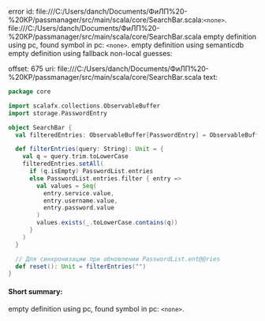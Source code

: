 error id: file:///C:/Users/danch/Documents/ФиЛП%20-%20КР/passmanager/src/main/scala/core/SearchBar.scala:`<none>`.
file:///C:/Users/danch/Documents/ФиЛП%20-%20КР/passmanager/src/main/scala/core/SearchBar.scala
empty definition using pc, found symbol in pc: `<none>`.
empty definition using semanticdb
empty definition using fallback
non-local guesses:

offset: 675
uri: file:///C:/Users/danch/Documents/ФиЛП%20-%20КР/passmanager/src/main/scala/core/SearchBar.scala
text:
```scala
package core

import scalafx.collections.ObservableBuffer
import storage.PasswordEntry

object SearchBar {
  val filteredEntries: ObservableBuffer[PasswordEntry] = ObservableBuffer[PasswordEntry]() ++ PasswordList.entries

  def filterEntries(query: String): Unit = {
    val q = query.trim.toLowerCase
    filteredEntries.setAll(
      if (q.isEmpty) PasswordList.entries
      else PasswordList.entries.filter { entry =>
        val values = Seq(
          entry.service.value,
          entry.username.value,
          entry.password.value
        )
        values.exists(_.toLowerCase.contains(q))
      }
    )
  }

  // Для синхронизации при обновлении PasswordList.ent@@ries
  def reset(): Unit = filterEntries("")
}

```


#### Short summary: 

empty definition using pc, found symbol in pc: `<none>`.